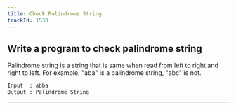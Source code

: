```yaml
---
title: Check Palindrome String
trackId: 1538
---
```


## Write a program to check palindrome string

Palindrome string is a string that is same when read from left to right and right to left. For example, "aba" is a palindrome string, "abc" is not.

```txt
Input  : abba
Output : Palindrome String
```

---
